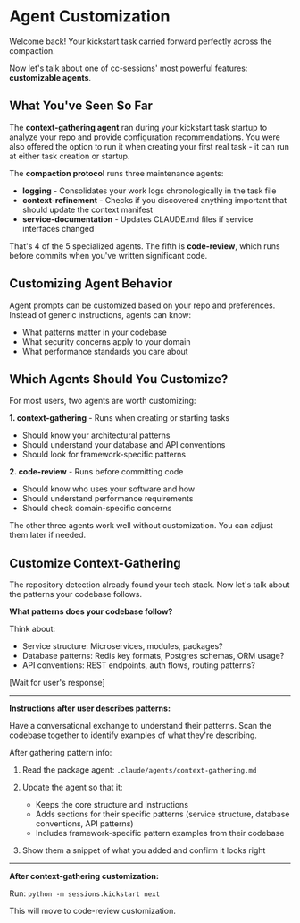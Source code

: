 # Agent Customization

Welcome back! Your kickstart task carried forward perfectly across the compaction.

Now let's talk about one of cc-sessions' most powerful features: **customizable agents**.

## What You've Seen So Far

The **context-gathering agent** ran during your kickstart task startup to analyze your repo and provide configuration recommendations. You were also offered the option to run it when creating your first real task - it can run at either task creation or startup.

The **compaction protocol** runs three maintenance agents:
- **logging** - Consolidates your work logs chronologically in the task file
- **context-refinement** - Checks if you discovered anything important that should update the context manifest
- **service-documentation** - Updates CLAUDE.md files if service interfaces changed

That's 4 of the 5 specialized agents. The fifth is **code-review**, which runs before commits when you've written significant code.

## Customizing Agent Behavior

Agent prompts can be customized based on your repo and preferences. Instead of generic instructions, agents can know:
- What patterns matter in your codebase
- What security concerns apply to your domain
- What performance standards you care about

## Which Agents Should You Customize?

For most users, two agents are worth customizing:

**1. context-gathering** - Runs when creating or starting tasks
- Should know your architectural patterns
- Should understand your database and API conventions
- Should look for framework-specific patterns

**2. code-review** - Runs before committing code
- Should know who uses your software and how
- Should understand performance requirements
- Should check domain-specific concerns

The other three agents work well without customization. You can adjust them later if needed.

## Customize Context-Gathering

The repository detection already found your tech stack. Now let's talk about the patterns your codebase follows.

**What patterns does your codebase follow?**

Think about:
- Service structure: Microservices, modules, packages?
- Database patterns: Redis key formats, Postgres schemas, ORM usage?
- API conventions: REST endpoints, auth flows, routing patterns?

[Wait for user's response]

---

**Instructions after user describes patterns:**

Have a conversational exchange to understand their patterns. Scan the codebase together to identify examples of what they're describing.

After gathering pattern info:

1. Read the package agent: `.claude/agents/context-gathering.md`
2. Update the agent so that it:
   - Keeps the core structure and instructions
   - Adds sections for their specific patterns (service structure, database conventions, API patterns)
   - Includes framework-specific pattern examples from their codebase

3. Show them a snippet of what you added and confirm it looks right

---

**After context-gathering customization:**

Run: `python -m sessions.kickstart next`

This will move to code-review customization.
